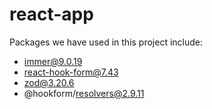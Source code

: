 # react-app

Packages we have used in this project include:

- immer@9.0.19
- react-hook-form@7.43
- zod@3.20.6
- @hookform/resolvers@2.9.11
